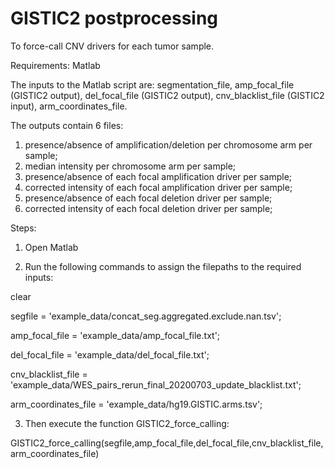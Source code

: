 # GISTIC2 postprocessing

To force-call CNV drivers for each tumor sample.


Requirements: Matlab

The inputs to the Matlab script are: segmentation_file, amp_focal_file (GISTIC2 output), del_focal_file (GISTIC2 output), cnv_blacklist_file (GISTIC2 input), arm_coordinates_file. 

The outputs contain 6 files:
1. presence/absence of amplification/deletion per chromosome arm per sample;
2. median intensity per chromosome arm per sample;
3. presence/absence of each focal amplification driver per sample; 
4. corrected intensity of each focal amplification driver per sample;
5. presence/absence of each focal deletion driver per sample;
6. corrected intensity of each focal deletion driver per sample;

Steps:

1. Open Matlab

2. Run the following commands to assign the filepaths to the required inputs:

clear

segfile = 'example_data/concat_seg.aggregated.exclude.nan.tsv';

amp_focal_file = 'example_data/amp_focal_file.txt';

del_focal_file = 'example_data/del_focal_file.txt';

cnv_blacklist_file = 'example_data/WES_pairs_rerun_final_20200703_update_blacklist.txt';

arm_coordinates_file = 'example_data/hg19.GISTIC.arms.tsv';

3. Then execute the function GISTIC2_force_calling:

GISTIC2_force_calling(segfile,amp_focal_file,del_focal_file,cnv_blacklist_file, arm_coordinates_file)